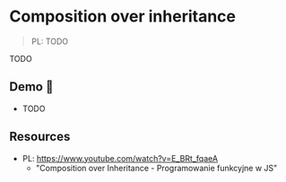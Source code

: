 # Composition over inheritance

> PL: TODO

TODO

## Demo 🎉

* TODO

## Resources

* PL: <https://www.youtube.com/watch?v=E_BRt_fqaeA>
    + "Composition over Inheritance - Programowanie funkcyjne w JS"
